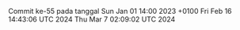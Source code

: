 Commit ke-55 pada tanggal Sun Jan 01 14:00 2023 +0100
Fri Feb 16 14:43:06 UTC 2024
Thu Mar  7 02:09:02 UTC 2024
